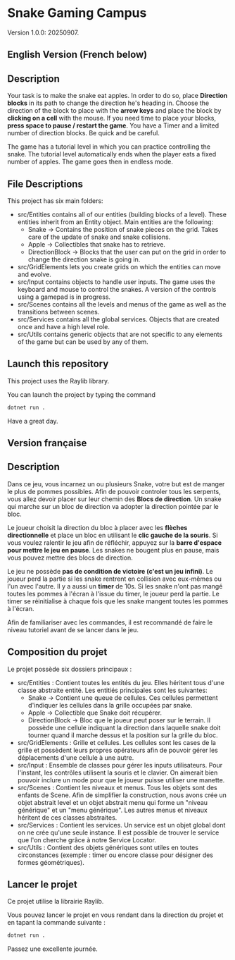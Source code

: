 # Snake Gaming Campus

Version 1.0.0: 20250907.

English Version (French below)
---

## Description

Your task is to make the snake eat apples. In order to do so, place **Direction blocks** in its path to change the direction he's heading in. Choose the direction of the block to place with the **arrow keys** and place the block by **clicking on a cell** with the mouse. If you need time to place your blocks, **press space to pause / restart the game**. You have a Timer and a limited number of direction blocks. Be quick and be careful.

The game has a tutorial level in which you can practice controlling the snake. The tutorial level automatically ends when the player eats a fixed number of apples. The game goes then in endless mode.

## File Descriptions

This project has six main folders:
- src/Entities contains all of our entities (building blocks of a level). These entities inherit from an Entity object. Main entities are the following:
    - Snake -> Contains the position of snake pieces on the grid. Takes care of the update of snake and snake collisions.
    - Apple -> Collectibles that snake has to retrieve.
    - DirectionBlock -> Blocks that the user can put on the grid in order to change the direction snake is going in.
- src/GridElements lets you create grids on which the entities can move and evolve.
- src/Input contains objects to handle user inputs. The game uses the keyboard and mouse to control the snakes. A version of the controls using a gamepad is in progress.
- src/Scenes contains all the levels and menus of the game as well as the transitions between scenes.
- src/Services contains all the global services. Objects that are created once and have a high level role.
- src/Utils contains generic objects that are not specific to any elements of the game but can be used by any of them.

## Launch this repository

This project uses the Raylib library.

You can launch the project by typing the command
```bash
dotnet run .
```

Have a great day.


Version française
---

## Description

Dans ce jeu, vous incarnez un ou plusieurs Snake, votre but est de manger le plus de pommes possibles. Afin de pouvoir controler tous les serpents, vous allez devoir placer sur leur chemin des **Blocs de direction**. Un snake qui marche sur un bloc de direction va adopter la direction pointée par le bloc.

Le joueur choisit la direction du bloc à placer avec les **flèches directionnelle** et place un bloc en utilisant le **clic gauche de la souris**. Si vous voulez ralentir le jeu afin de réfléchir, appuyez sur la **barre d'espace pour mettre le jeu en pause**. Les snakes ne bougent plus en pause, mais vous pouvez mettre des blocs de direction.

Le jeu ne possède **pas de condition de victoire (c'est un jeu infini)**. Le joueur perd la partie si les snake rentrent en collision avec eux-mêmes ou l'un avec l'autre. Il y a aussi un **timer** de 10s. Si les snake n'ont pas mangé toutes les pommes à l'écran à l'issue du timer, le joueur perd la partie. Le timer se réinitialise à chaque fois que les snake mangent toutes les pommes à l'écran.

Afin de familiariser avec les commandes, il est recommandé de faire le niveau tutoriel avant de se lancer dans le jeu.

## Composition du projet

Le projet possède six dossiers principaux :
- src/Entities : Contient toutes les entités du jeu. Elles héritent tous d'une classe abstraite entité. Les entitiés principales sont les suivantes:
    - Snake -> Contient une queue de cellules. Ces cellules permettent d'indiquer les cellules dans la grille occupées par snake.
    - Apple -> Collectible que Snake doit récupérer.
    - DirectionBlock -> Bloc que le joueur peut poser sur le terrain. Il possède une cellule indiquant la direction dans laquelle snake doit tourner quand il marche dessus et la position sur la grille du bloc.
- src/GridElements : Grille et cellules. Les cellules sont les cases de la grille et possèdent leurs propres opérateurs afin de pouvoir gérer les déplacements d'une cellule à une autre.
- src/Input : Ensemble de classes pour gérer les inputs utilisateurs. Pour l'instant, les contrôles utilisent la souris et le clavier. On aimerait bien pouvoir inclure un mode pour que le joueur puisse utiliser une manette.
- src/Scenes : Contient les niveaux et menus. Tous les objets sont des enfants de Scene. Afin de simplifier la construction, nous avons crée un objet abstrait level et un objet abstrait menu qui forme un "niveau générique" et un "menu générique". Les autres menus et niveaux héritent de ces classes abstraites.
- src/Services : Contient les services. Un service est un objet global dont on ne crée qu'une seule instance. Il est possible de trouver le service que l'on cherche grâce à notre Service Locator.
- src/Utils : Contient des objets génériques sont utiles en toutes circonstances (exemple : timer ou encore classe pour désigner des formes géométriques).

## Lancer le projet

Ce projet utilise la librairie Raylib.

Vous pouvez lancer le projet en vous rendant dans la direction du projet et en tapant la commande suivante :
```bash
dotnet run .
```

Passez une excellente journée.
